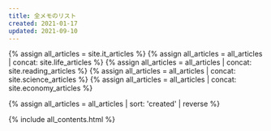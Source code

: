 ```yaml
---
title: 全メモのリスト
created: 2021-01-17
updated: 2021-09-10
---
```

{% assign all_articles = site.it_articles %}
{% assign all_articles = all_articles | concat: site.life_articles %}
{% assign all_articles = all_articles | concat: site.reading_articles %}
{% assign all_articles = all_articles | concat: site.science_articles %}
{% assign all_articles = all_articles | concat: site.economy_articles %}

{% assign all_articles = all_articles | sort: 'created' | reverse %}

{% include all_contents.html %}
